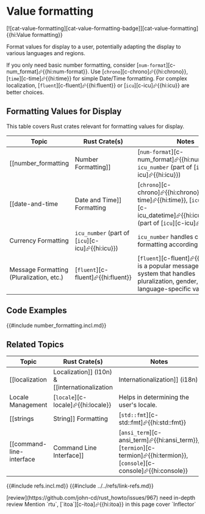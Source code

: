 # Value formatting

[![cat-value-formatting][cat-value-formatting-badge]][cat-value-formatting]{{hi:Value formatting}}

Format values for display to a user, potentially adapting the display to various languages and regions.

If you only need basic number formatting, consider [`num-format`][c-num_format]⮳{{hi:num-format}}. Use [`chrono`][c-chrono]⮳{{hi:chrono}}, [`time`][c-time]⮳{{hi:time}} for simple Date/Time formatting. For complex localization, [`fluent`][c-fluent]⮳{{hi:fluent}} or [`icu`][c-icu]⮳{{hi:icu}} are better choices.

## Formatting Values for Display

This table covers Rust crates relevant for formatting values for display.

| Topic | Rust Crate(s) | Notes |
|---|---|---|
| [[number_formatting | Number Formatting]] | [`num-format`][c-num_format]⮳{{hi:num-format}}, `icu_number` (part of [`icu`][c-icu]⮳{{hi:icu}}) | [`num-format`][c-num_format]⮳{{hi:num-format}} provides flexible number formatting. `icu_number` (from the [`icu`][c-icu]⮳{{hi:icu}} crate family) offers more advanced number formatting with internationalization support. |
| [[date-and-time | Date and Time]] Formatting | [`chrono`][c-chrono]⮳{{hi:chrono}}, [`time`][c-time]⮳{{hi:time}}, [`icu_datetime`][c-icu_datetime]⮳{{hi:icu_datetime}} (part of [`icu`][c-icu]⮳{{hi:icu}}) | [`chrono`][c-chrono]⮳{{hi:chrono}} and [`time`][c-time]⮳{{hi:time}} are popular date and time libraries. [`icu_datetime`][c-icu_datetime]⮳{{hi:icu_datetime}} (from [`icu`][c-icu]⮳{{hi:icu}}) is part of the International Components for Unicode library and provides advanced date and time formatting with i18n support. |
| Currency Formatting | `icu_number` (part of [`icu`][c-icu]⮳{{hi:icu}}) | `icu_number` handles currency formatting according to locale. |
| Message Formatting (Pluralization, etc.) | [`fluent`][c-fluent]⮳{{hi:fluent}} | [`fluent`][c-fluent]⮳{{hi:fluent}} is a popular message formatting system that handles pluralization, gender, and other language-specific variations. |

## Code Examples

{{#include number_formatting.incl.md}}

## Related Topics

| Topic | Rust Crate(s) | Notes |
|---|---|---|
| [[localization | Localization]] (l10n) & [[internationalization | Internationalization]] (i18n) | [`fluent`][c-fluent]⮳{{hi:fluent}}, [`gettext-rs`][c-gettext]⮳{{hi:gettext-rs}} | [`fluent`][c-fluent]⮳{{hi:fluent}} is a powerful choice for managing localized messages. [`gettext-rs`][c-gettext]⮳{{hi:gettext-rs}} is a Rust implementation of the 'gettext' system, another standard for i18n. |
| Locale Management | [`locale`][c-locale]⮳{{hi:locale}} | Helps in determining the user's locale. |
| [[strings | String]] Formatting | [`std::fmt`][c-std::fmt]⮳{{hi:std::fmt}} | Rust's standard library provides basic string formatting capabilities. |
| [[command-line-interface | Command Line Interface]] | [`ansi_term`][c-ansi_term]⮳{{hi:ansi_term}}, [`termion`][c-termion]⮳{{hi:termion}}, [`console`][c-console]⮳{{hi:console}} | These crates help with formatting text for terminal output (colors, styles, etc.). |

{{#include refs.incl.md}}
{{#include ../../refs/link-refs.md}}

<div class="hidden">
[review](https://github.com/john-cd/rust_howto/issues/967)
need in-depth review
Mention `rtu`, [`itoa`][c-itoa]⮳{{hi:itoa}} in this page
cover  `Inflector`
</div>

